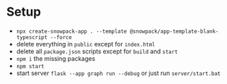 # Setup

- `npx create-snowpack-app . --template @snowpack/app-template-blank-typescript --force`
- delete everything in `public` except for `index.html`
- delete all `package.json` scripts except for `build` and `start`
- `npm i` the missing packages
- `npm start`
- start server `flask --app graph run --debug` or just run `server/start.bat`